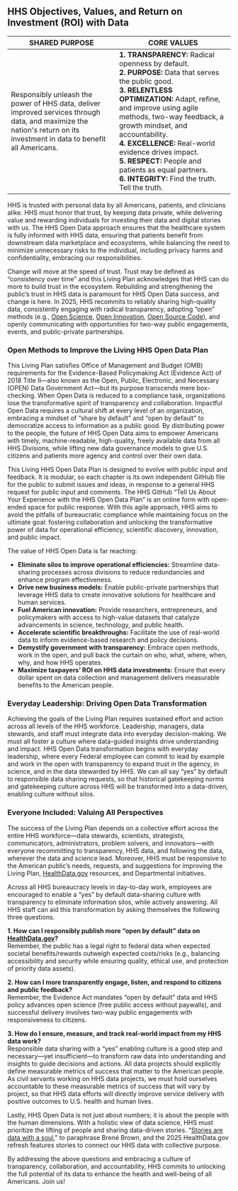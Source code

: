 ## HHS Objectives, Values, and Return on Investment (ROI) with Data

| **SHARED PURPOSE** | **CORE VALUES** |
|--------------------|-----------------|
| Responsibly unleash the power of HHS data, deliver improved services through data, and maximize the nation's return on its investment in data to benefit all Americans. | **1. TRANSPARENCY:** Radical openness by default.<br> **2. PURPOSE:** Data that serves the public good.<br> **3. RELENTLESS OPTIMIZATION:** Adapt, refine, and improve using agile methods, two-way feedback, a growth mindset, and accountability.<br> **4. EXCELLENCE:** Real-world evidence drives impact.<br> **5. RESPECT:** People and patients as equal partners.<br> **6. INTEGRITY:** Find the truth. Tell the truth. |  

HHS is trusted with personal data by all Americans, patients, and clinicians alike. HHS must honor that trust, by keeping data private, while delivering value and 
rewarding individuals for investing their data and digital stories with us. The HHS Open Data approach ensures that the healthcare system is fully informed with HHS data, 
ensuring that patients benefit from downstream data marketplace and ecosystems, while balancing the need to minimize unnecessary risks to the individual, including privacy 
harms and confidentiality, embracing our responsibilities.  

Change will move at the speed of trust. Trust may be defined as “consistency over time” and this Living Plan acknowledges that HHS can do more to build trust in the 
ecosystem. Rebuilding and strengthening the public’s trust in HHS data is paramount for HHS Open Data success, and change is here. In 2025, HHS recommits to reliably 
sharing high-quality data, consistently engaging with radical transparency, adopting “open” methods (e.g., [Open Science](https://www.science.gov/), 
[Open Innovation](https://challenge.gov/), [Open Source Code](https://github.com/HHS)), and openly communicating with opportunities for two-way public engagements, events, and public-private partnerships.  

### Open Methods to Improve the Living HHS Open Data Plan  

This Living Plan satisfies Office of Management and Budget (OMB) requirements for the Evidence-Based Policymaking Act (Evidence Act) of 2018 Title II—also known as the 
Open, Public, Electronic, and Necessary (OPEN) Data Government Act—but its purpose transcends mere box-checking. When Open Data is reduced to a compliance task, 
organizations lose the transformative spirit of transparency and collaboration. Impactful Open Data requires a cultural shift at every level of an organization, embracing 
a mindset of “share by default” and “open by default” to democratize access to information as a public good. By distributing power to the people, the future of HHS Open 
Data aims to empower Americans with timely, machine-readable, high-quality, freely available data from all HHS Divisions, while lifting new data governance models to give 
U.S. citizens and patients more agency and control over their own data.  

This Living HHS Open Data Plan is designed to evolve with public input and feedback. It is modular, so each chapter is its own independent GitHub file for the public to 
submit issues and ideas, in response to a general HHS request for public input and comments. The HHS GitHub “Tell Us About Your Experience with the HHS Open Data Plan” is 
an online form with open-ended space for public response. With this agile approach, HHS aims to avoid the pitfalls of bureaucratic compliance while maintaining focus on 
the ultimate goal: fostering collaboration and unlocking the transformative power of data for operational efficiency, scientific discovery, innovation, and public impact.  

The value of HHS Open Data is far reaching:  
- __Eliminate silos to improve operational efficiencies:__ Streamline data-sharing processes across divisions to reduce redundancies and enhance program effectiveness.  
-   __Drive new business models:__ Enable public-private partnerships that leverage HHS data to create innovative solutions for healthcare and human services.  
-   __Fuel American innovation:__ Provide researchers, entrepreneurs, and policymakers with access to high-value datasets that catalyze advancements in science, technology,
and public health.  
-   __Accelerate scientific breakthroughs:__ Facilitate the use of real-world data to inform evidence-based research and policy decisions.  
-   __Demystify government with transparency:__ Embrace open methods, work in the open, and pull back the curtain on who, what, where, when, why, and how HHS operates.  
-   __Maximize taxpayers’ ROI on HHS data investments:__ Ensure that every dollar spent on data collection and management delivers measurable benefits to the American people.  

### Everyday Leadership: Driving Open Data Transformation  

Achieving the goals of the Living Plan requires sustained effort and action across all levels of the HHS workforce. Leadership, managers, data stewards, and staff must 
integrate data into everyday decision-making. We must all foster a culture where data-guided insights drive understanding and impact. HHS Open Data transformation begins 
with everyday leadership, where every Federal employee can commit to lead by example and work in the open with transparency to expand trust in the agency, in science, and 
in the data stewarded by HHS. We can all say “yes” by default to responsible data sharing requests, so that historical gatekeeping norms and gatekeeping culture across HHS 
will be transformed into a data-driven, enabling culture without silos.  

### Everyone Included: Valuing All Perspectives  

The success of the Living Plan depends on a collective effort across the entire HHS workforce—data stewards, scientists, strategists, communicators, administrators, problem 
solvers, and innovators—with everyone recommitting to transparency, HHS data, and following the data, wherever the data and science lead. Moreover, HHS must be responsive to 
the American public’s needs, requests, and suggestions for improving the Living Plan, [HealthData.gov](https://healthdata.gov/) resources, and Departmental initiatives.  

Across all HHS bureaucracy levels in day-to-day work, employees are encouraged to enable a “yes” by default data-sharing culture with transparency to eliminate information 
silos, while actively answering. All HHS staff can aid this transformation by asking themselves the following three questions.  

__1. How can I responsibly publish more “open by default” data on [HealthData.gov](https://healthdata.gov/)?__  
Remember, the public has a legal right to federal data when expected societal benefits/rewards outweigh expected costs/risks (e.g., balancing accessibility and security 
while ensuring quality, ethical use, and protection of priority data assets).  

__2. How can I more transparently engage, listen, and respond to citizens and public feedback?__  
Remember, the Evidence Act mandates “open by default” data and HHS policy advances open science (free public access without paywalls), and successful delivery involves 
two-way public engagements with responsiveness to citizens.  

__3. How do I ensure, measure, and track real-world impact from my HHS data work?__  
Responsible data sharing with a “yes” enabling culture is a good step and necessary—yet insufficient—to transform raw data into understanding and insights to guide decisions 
and actions. All data projects should explicitly define measurable metrics of success that matter to the American people. As civil servants working on HHS data projects, we 
must hold ourselves accountable to these measurable metrics of success that will vary by project, so that HHS data efforts will directly improve service delivery with 
positive outcomes to U.S. health and human lives.  

Lastly, HHS Open Data is not just about numbers; it is about the people with the human dimensions. With a holistic view of data science, HHS must prioritize the lifting of 
people and sharing data-driven stories. “[Stories are data with a soul](https://healthdata.gov/),” to paraphrase Brené Brown, and the 2025 HealthData.gov refresh features 
stories to connect our HHS data with collective purpose.  

By addressing the above questions and embracing a culture of transparency, collaboration, and accountability, HHS commits to unlocking the full potential of its data to 
enhance the health and well-being of all Americans. Join us!  
